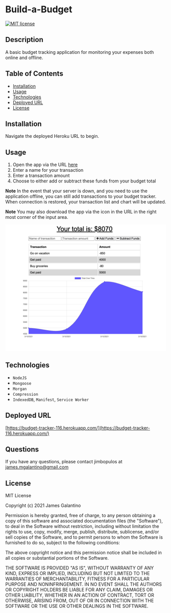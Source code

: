 # Build-a-Budget

[![MIT license](https://img.shields.io/badge/License-MIT-blue.svg)](https://lbesson.mit-license.org/)

## Description

A basic budget tracking application for monitoring your expenses both online and offline.

## Table of Contents

- [Installation](#installation)
- [Usage](#usage)
- [Technologies](#technologies)
- [Deployed URL](#deployed-url)
- [License](#license)

## Installation

Navigate the deployed Heroku URL to begin.

## Usage

1. Open the app via the URL [here](#deployed-url)
2. Enter a name for your transaction
3. Enter a transaction amount
4. Choose to either add or subtract these funds from your budget total

**Note** In the event that your server is down, and you need to use the application offline, you can still add transactions to your budget tracker. When connection is restored, your transaction list and chart will be updated.

**Note** You may also download the app via the icon in the URL in the right most corner of the input area.

![Budget Tracker App](images/build-a-budget-app.png)

## Technologies

- `NodeJS`
- `Mongoose`
- `Morgan`
- `Compression`
- `IndexedDB`, `Manifest`, `Service Worker`

## Deployed URL

[https://budget-tracker-116.herokuapp.com/](https://budget-tracker-116.herokuapp.com/)

## Questions

If you have any questions, please contact jimbopulos at james.mgalantino@gmail.com

## License

MIT License

Copyright (c) 2021 James Galantino

Permission is hereby granted, free of charge, to any person obtaining a copy
of this software and associated documentation files (the "Software"), to deal
in the Software without restriction, including without limitation the rights
to use, copy, modify, merge, publish, distribute, sublicense, and/or sell
copies of the Software, and to permit persons to whom the Software is
furnished to do so, subject to the following conditions:

The above copyright notice and this permission notice shall be included in all
copies or substantial portions of the Software.

THE SOFTWARE IS PROVIDED "AS IS", WITHOUT WARRANTY OF ANY KIND, EXPRESS OR
IMPLIED, INCLUDING BUT NOT LIMITED TO THE WARRANTIES OF MERCHANTABILITY,
FITNESS FOR A PARTICULAR PURPOSE AND NONINFRINGEMENT. IN NO EVENT SHALL THE
AUTHORS OR COPYRIGHT HOLDERS BE LIABLE FOR ANY CLAIM, DAMAGES OR OTHER
LIABILITY, WHETHER IN AN ACTION OF CONTRACT, TORT OR OTHERWISE, ARISING FROM,
OUT OF OR IN CONNECTION WITH THE SOFTWARE OR THE USE OR OTHER DEALINGS IN THE
SOFTWARE.
